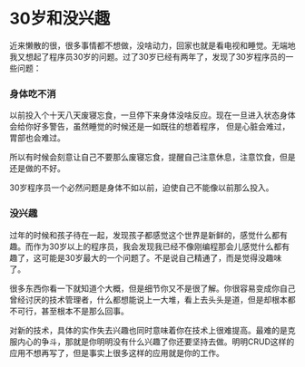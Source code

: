 30岁和没兴趣
==========

近来懒散的很，很多事情都不想做，没啥动力，回家也就是看电视和睡觉。无端地我又想起了程序员30岁的问题。过了30岁已经有两年了，发现了30岁程序员的一些问题：

### 身体吃不消

以前投入个十天八天废寝忘食，一旦停下来身体没啥反应。现在一旦进入状态身体会给你好多警告，虽然睡觉的时候还是一如既往的想着程序，
但是心脏会难过，胃部也会难过。

所以有时候会刻意让自己不要那么废寝忘食，提醒自己注意休息，注意饮食，但是还是做的不好。

30岁程序员一个必然问题是身体不如以前，迫使自己不能像以前那么投入。

### 没兴趣

过年的时候和孩子待在一起，发现孩子都感觉这个世界是新鲜的，感觉什么都有趣。而作为30岁以上的程序员，我会发现我已经不像刚编程那会儿感觉什么都有趣了，这可能是30岁最大的一个问题了。不是说自己精通了，而是觉得没趣味了。

很多东西你看一下就知道个大概，但是细节你又不是很了解。你很容易变成你自己曾经讨厌的技术管理者，什么都想能说上一大堆，看上去头头是道，但是却根本都不可行，甚至根本不是那么回事。

对新的技术，具体的实作失去兴趣也同时意味着你在技术上很难提高。最难的是克服内心的争斗，那就是你明明没有什么兴趣了你还要坚持去做。明明CRUD这样的应用不想再写了，但是事实上很多这样的应用就是你的工作。

